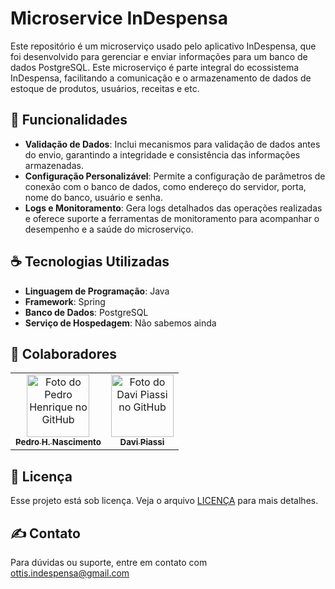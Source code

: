 # Microservice InDespensa
Este repositório é um microserviço usado pelo aplicativo InDespensa, que foi desenvolvido para gerenciar e enviar informações para um banco de dados PostgreSQL. Este microserviço é parte integral do ecossistema InDespensa, facilitando a comunicação e o armazenamento de dados de estoque de produtos, usuários, receitas e etc.

## 🚀 Funcionalidades 
- **Validação de Dados**: Inclui mecanismos para validação de dados antes do envio, garantindo a integridade e consistência das informações armazenadas.
- **Configuração Personalizável**: Permite a configuração de parâmetros de conexão com o banco de dados, como endereço do servidor, porta, nome do banco, usuário e senha.
- **Logs e Monitoramento**: Gera logs detalhados das operações realizadas e oferece suporte a ferramentas de monitoramento para acompanhar o desempenho e a saúde do microserviço.

## ☕ Tecnologias Utilizadas
- **Linguagem de Programação**: Java
- **Framework**: Spring
- **Banco de Dados**: PostgreSQL
- **Serviço de Hospedagem**: Não sabemos ainda

## 🤝 Colaboradores
<table>
  <tr>
    <td align="center">
      <a href="https://github.com/pedroggwp" title="Perfil do Pedro H. Nascimento">
        <img src="https://github.com/pedroggwp.png" width="100px;" alt="Foto do Pedro Henrique no GitHub"/><br>
        <sub>
          <b>Pedro H. Nascimento</b>
        </sub>
      </a>
    </td>
    <td align="center">
      <a href="https://github.com/Davipiassi" title="Perfil do Davi Piassi">
        <img src="https://github.com/Davipiassi.png" width="100px;" alt="Foto do Davi Piassi no GitHub"/><br>
        <sub>
          <b>Davi Piassi</b>
        </sub>
      </a>
    </td>
  </tr>
</table>

## 📝 Licença
Esse projeto está sob licença. Veja o arquivo [LICENÇA](LICENSE) para mais detalhes.

## ✍ Contato
Para dúvidas ou suporte, entre em contato com ottis.indespensa@gmail.com
